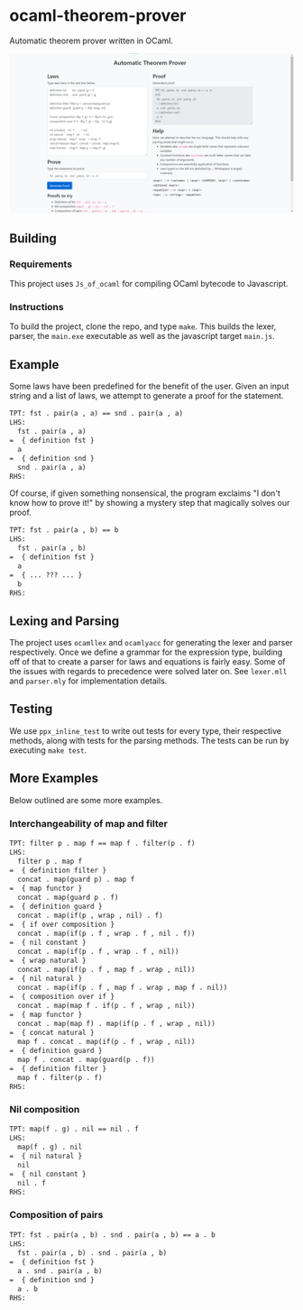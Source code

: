 # ocaml-theorem-prover

Automatic theorem prover written in OCaml.

![alt text](./screenshot.png?raw=true)

## Building

### Requirements

This project uses `Js_of_ocaml` for compiling OCaml bytecode to Javascript.

### Instructions

To build the project, clone the repo, and type `make`. This builds the lexer, parser, the `main.exe` executable
as well as the javascript target `main.js`.

## Example

Some laws have been predefined for the benefit of the user. Given an input string and a list of laws,
we attempt to generate a proof for the statement.

```
TPT: fst . pair(a , a) == snd . pair(a , a)
LHS:
  fst . pair(a , a)
=  { definition fst }
  a
=  { definition snd }
  snd . pair(a , a)
RHS:
```

Of course, if given something nonsensical, the program exclaims "I don't know how to prove it!" by showing a mystery step that magically solves our proof.

```
TPT: fst . pair(a , b) == b
LHS:
  fst . pair(a , b)
=  { definition fst }
  a
=  { ... ??? ... }
  b
RHS:
```

## Lexing and Parsing

The project uses `ocamllex` and `ocamlyacc` for generating the lexer and parser respectively. Once we define a grammar for the expression type, building off of that to create a parser for laws and equations is fairly easy. Some of the issues with regards to precedence were solved later on. See `lexer.mll` and `parser.mly` for implementation details.

## Testing

We use `ppx_inline_test` to write out tests for every type, their respective methods, along with tests for the parsing methods. The tests can be run by executing `make test`.

## More Examples

Below outlined are some more examples.

### Interchangeability of map and filter

```
TPT: filter p . map f == map f . filter(p . f)
LHS:
  filter p . map f
=  { definition filter }
  concat . map(guard p) . map f
=  { map functor }
  concat . map(guard p . f)
=  { definition guard }
  concat . map(if(p , wrap , nil) . f)
=  { if over composition }
  concat . map(if(p . f , wrap . f , nil . f))
=  { nil constant }
  concat . map(if(p . f , wrap . f , nil))
=  { wrap natural }
  concat . map(if(p . f , map f . wrap , nil))
=  { nil natural }
  concat . map(if(p . f , map f . wrap , map f . nil))
=  { composition over if }
  concat . map(map f . if(p . f , wrap , nil))
=  { map functor }
  concat . map(map f) . map(if(p . f , wrap , nil))
=  { concat natural }
  map f . concat . map(if(p . f , wrap , nil))
=  { definition guard }
  map f . concat . map(guard(p . f))
=  { definition filter }
  map f . filter(p . f)
RHS:
```

### Nil composition

```
TPT: map(f . g) . nil == nil . f
LHS:
  map(f . g) . nil
=  { nil natural }
  nil
=  { nil constant }
  nil . f
RHS:
```

### Composition of pairs

```
TPT: fst . pair(a , b) . snd . pair(a , b) == a . b
LHS:
  fst . pair(a , b) . snd . pair(a , b)
=  { definition fst }
  a . snd . pair(a , b)
=  { definition snd }
  a . b
RHS:
```